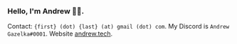 ### Hello, I'm Andrew 👋🏼. 

Contact: `{first} (dot) {last} (at) gmail (dot) com`. My Discord is `Andrew Gazelka#0001`. Website [andrew.tech](https://andrew.tech/).
